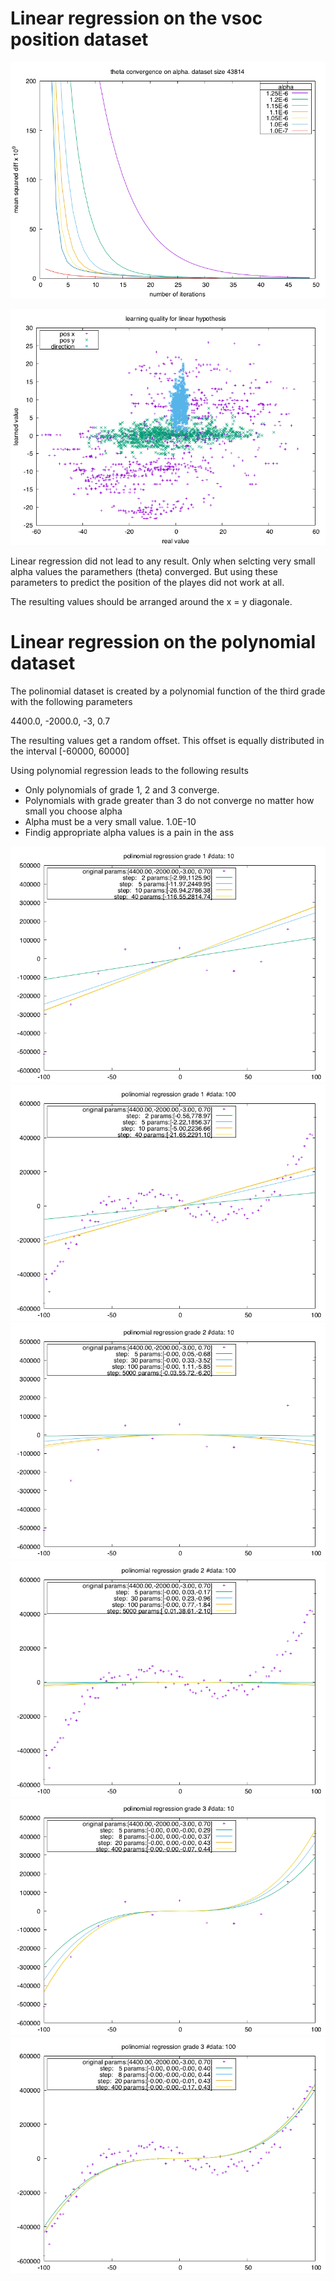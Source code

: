 # Linear regression on the vsoc position dataset

![img_thetaconvalpha](img_thetaconvalpha.png "img_thetaconvalpha")

![img_learnqual](img_learnqual.png "img_learnqual")

Linear regression did not lead to any result. Only when selcting very small alpha values 
the paramethers (theta) converged. But using these parameters to predict 
the position of the playes did not work at all. 

The resulting values should be arranged around the x = y diagonale.

# Linear regression on the polynomial dataset

The polinomial dataset is created by a polynomial function of the third grade
with the following parameters

 4400.0, -2000.0, -3, 0.7
 
The resulting values get a random offset. This offset is equally distributed in the interval [-60000, 60000]

Using polynomial regression leads to the following results

* Only polynomials of grade 1, 2 and 3 converge. 
* Polynomials with grade greater than 3 do not converge no matter how small you choose alpha 
* Alpha must be a very small value. 1.0E-10
* Findig appropriate alpha values is a pain in the ass

![result_poly_G10](result_poly_G10.png "result_poly_G10")
![result_poly_G12](result_poly_G12.png "result_poly_G12")
![result_poly_G20](result_poly_G20.png "result_poly_G20")
![result_poly_G22](result_poly_G22.png "result_poly_G22")
![result_poly_G30](result_poly_G30.png "result_poly_G30")
![result_poly_G32](result_poly_G32.png "result_poly_G32")
